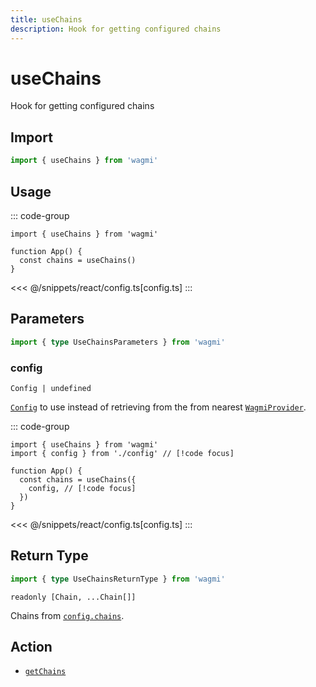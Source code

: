 ```yaml
---
title: useChains
description: Hook for getting configured chains
---
```


# useChains

Hook for getting configured chains

## Import

```ts
import { useChains } from 'wagmi'
```

## Usage

::: code-group
```tsx [index.tsx]
import { useChains } from 'wagmi'

function App() {
  const chains = useChains()
}
```
<<< @/snippets/react/config.ts[config.ts]
:::

## Parameters

```ts
import { type UseChainsParameters } from 'wagmi'
```

### config

`Config | undefined`

[`Config`](/react/api/createConfig#config) to use instead of retrieving from the from nearest [`WagmiProvider`](/react/api/WagmiProvider).

::: code-group
```tsx [index.tsx]
import { useChains } from 'wagmi'
import { config } from './config' // [!code focus]

function App() {
  const chains = useChains({
    config, // [!code focus]
  })
}
```
<<< @/snippets/react/config.ts[config.ts]
:::

## Return Type

```ts
import { type UseChainsReturnType } from 'wagmi'
```

`readonly [Chain, ...Chain[]]`

Chains from [`config.chains`](/react/api/createConfig#chains).

## Action

- [`getChains`](/core/api/actions/getChains)
